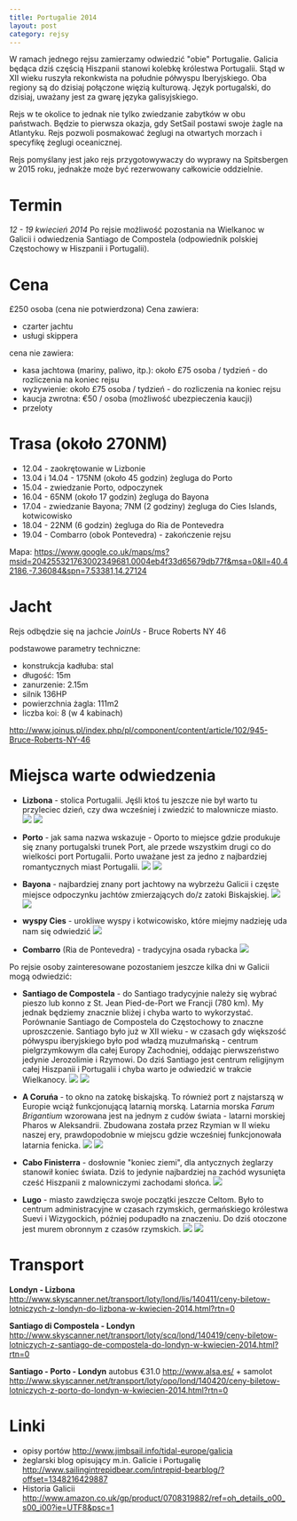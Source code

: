 ```yaml
---
title: Portugalie 2014
layout: post
category: rejsy
---
```

W ramach jednego rejsu zamierzamy odwiedzić "obie" Portugalie.
Galicia będąca dziś częścią Hiszpanii stanowi kolebkę królestwa Portugalii. Stąd w XII wieku ruszyła rekonkwista na południe półwyspu Iberyjskiego. Oba regiony są do dzisiaj połączone więzią kulturową. Język portugalski, do dzisiaj, uważany jest za gwarę języka galisyjskiego.

Rejs w te okolice to jednak nie tylko zwiedzanie zabytków w obu państwach. 
Będzie to pierwsza okazja, gdy SetSail postawi swoje żagle na Atlantyku. Rejs pozwoli posmakować żeglugi na otwartych morzach i specyfikę żeglugi oceanicznej.

Rejs pomyślany jest jako rejs przygotowywaczy do wyprawy na Spitsbergen w 2015 roku, jednakże może być rezerwowany całkowicie oddzielnie.


Termin
=======
*12 - 19 kwiecień 2014*
Po rejsie możliwość pozostania na Wielkanoc w Galicii i odwiedzenia Santiago de Compostela (odpowiednik polskiej Częstochowy w Hiszpanii i Portugalii).

Cena
=====
£250 osoba (cena nie potwierdzona)
Cena zawiera:

* czarter jachtu
* usługi skippera

cena nie zawiera:

* kasa jachtowa (mariny, paliwo, itp.): 
około £75 osoba / tydzień - do rozliczenia na koniec rejsu
* wyżywienie: 
około £75 osoba / tydzień - do rozliczenia na koniec rejsu
* kaucja zwrotna: €50 / osoba (możliwość ubezpieczenia kaucji)
* przeloty


Trasa (około 270NM)
====================
* 12.04 - zaokrętowanie w Lizbonie
* 13.04 i 14.04 - 175NM (około 45 godzin) żegluga do Porto
* 15.04 - zwiedzanie Porto, odpoczynek
* 16.04 - 65NM (około 17 godzin) żegluga do Bayona
* 17.04 - zwiedzanie Bayona; 7NM (2 godziny) żegluga do Cies Islands, kotwicowisko
* 18.04 - 22NM (6 godzin) żegluga do Ria de Pontevedra
* 19.04 - Combarro (obok Pontevedra) - zakończenie rejsu

Mapa:
https://www.google.co.uk/maps/ms?msid=204255321763002349681.0004eb4f33d65679db77f&msa=0&ll=40.42186,-7.36084&spn=7.53381,14.27124


Jacht
======
Rejs odbędzie się na jachcie *JoinUs* - Bruce Roberts NY 46

podstawowe parametry techniczne:

* konstrukcja kadłuba: stal
* długość: 15m
* zanurzenie: 2.15m
* silnik 136HP
* powierzchnia żagla: 111m2
* liczba koi: 8 (w 4 kabinach)

http://www.joinus.pl/index.php/pl/component/content/article/102/945-Bruce-Roberts-NY-46


Miejsca warte odwiedzenia
==========================
* **Lizbona** - stolica Portugalii. Jęśli ktoś tu jeszcze nie był warto tu przyleciec dzień, czy dwa wcześniej i zwiedzić to malownicze miasto.
![](https://draftin.com:443/images/3984?token=kKuj9SR-SkgMSOXWTeiplbIjgVB5Foo2I79Yhr9VrB7T94GbEYX-XG3DQmdscPHs-9ZmRjtEVWUqv74me6sN1e8) 
![](https://draftin.com:443/images/3990?token=Gdh29ZMQB6Y1JLHWmacJLg_yygxSsXXTsS9aSdCVsFRN4w5nBu1zmPxmGnBmlrX25Yt7aFB9_FekGqCfBIDbErc) 

* **Porto** - jak sama nazwa wskazuje - Oporto to miejsce gdzie produkuje się znany portugalski trunek Port, ale przede wszystkim drugi co do wielkości port Portugalii. Porto uważane jest za jedno z najbardziej romantycznych miast Portugalii.
![](https://draftin.com:443/images/3986?token=EuIPGt9BvHx0BWF5YjjcE6zdfZLiJASmY8YZWi1TxIhtpj8P_leTospwpic64j7zH6oBqfEeNoqYF8HYlnl38bQ) 
![](https://draftin.com:443/images/3989?token=BG4LNyJ5Sxi7AIf6TrrN0coH_Bhi4Qe81AwlV2e9ithtBLwE17Y-qSm3vhqu4qavx3cXeUYCXnFm2j39FsyLeKs) 

* **Bayona** - najbardziej znany port jachtowy na wybrzeżu Galicii i częste miejsce odpoczynku jachtów zmierzających do/z zatoki Biskajskiej.
![](https://draftin.com:443/images/3991?token=-t9wD5D47Fvi2OOnSgZeRg1glXH2Pz6tkQoJqez7iGQ5RNqsoEdkVBGHObr2-idwhOWJcX33XsZuqyYNc_InWmk) 
![](https://draftin.com:443/images/3992?token=kZKEL0x8ukneJqbIJkkHbC8cCYDs3bzWYBlOkmVZpO0QiJrNGU770dE8rTEhTX9qJvSjDIMrC6NmNDdiYUHZK3E) 

* **wyspy Cies** - urokliwe wyspy i kotwicowisko, które miejmy nadzieję uda nam się odwiedzić
![](https://draftin.com:443/images/3993?token=pbjNlSuG8RHT9PaQDrjOM3p4nVjRy0olLbv7duHVQDsmqLH4Gi97l7BVu-ScJa7QJEI9jP7WXfAvJ8J5r8NJfkc) 

* **Combarro** (Ria de Pontevedra) - tradycyjna osada rybacka 
![](https://draftin.com:443/images/3994?token=-iCbSU86ic2rIHv9tiVZJx3yfjNL2Q5zVUagwI93wRo2PrgJm0J1FBUAf0fF7zDbUpL9lTUrjZniWzaiwRsV1tg) 


Po rejsie osoby zainteresowane pozostaniem jeszcze kilka dni w Galicii mogą odwiedzić:

* **Santiago de Compostela** - do Santiago tradycyjnie należy się wybrać pieszo lub konno z St. Jean Pied-de-Port we Francji (780 km). My jednak będziemy znacznie bliżej i chyba warto to wykorzystać.
Porównanie Santiago de Compostela do Częstochowy to znaczne uproszczenie. Santiago było już w XII wieku - w czasach gdy większość półwyspu iberyjskiego było pod władzą muzułmańską - centrum pielgrzymkowym dla całej Europy Zachodniej, oddając pierwszeństwo jedynie Jerozolimie i Rzymowi.
Do dziś Santiago jest centrum religijnym całej Hiszpanii i Portugalii i chyba warto je odwiedzić w trakcie Wielkanocy.
![](https://draftin.com:443/images/4007?token=7AxUrpV0Xz9Oc4oKj9p0Ens_GBra6-7hk7fQApzaBIOfbIZvXi4Y_c_Rwzbru7Ps7YshiuRK1svZAMqDnq8oReE) 
![](https://draftin.com:443/images/4008?token=nbg-R9b9TFaXxZY0KSTFt5UTcDTTy0Q7aSWelMtfuIK_2mwtiKJYjDOwph1RXi9a4tn9qPiB3p4EXtSMRzb2VoY) 

* **A Coruńa** - to okno na zatokę biskajską. To również port z najstarszą w Europie wciąż funkcjonującą latarnią morską. Latarnia morska *Farum Brigantium* wzorowana jest na jednym z cudów świata - latarni morskiej Pharos w Aleksandrii. Zbudowana została przez Rzymian w II wieku naszej ery, prawdopodobnie w miejscu gdzie wcześniej funkcjonowała latarnia fenicka.
![](https://draftin.com:443/images/4011?token=839P0Xi7RByintJ2tfUNsaCO2JaXc3TjypzZBAwbJc2210ypj0OOUfc8F_u0jyczNB5FaAAHgfharB3JZNag5sE) 
![](https://draftin.com:443/images/4012?token=qjxgNdzoHsccoq__MB5fWehPjgvqfFWOAb1Y2Xpa1TnTAElrV5W9E82b6oS0wZsMruT2TIGmyITOH8-bdwsEfSc) 

* **Cabo Finisterra** - dosłownie "koniec ziemi", dla antycznych żeglarzy stanowił koniec świata. Dziś to jedynie najbardziej na zachód wysunięta cześć Hiszpanii z malowniczymi zachodami słońca.
![](https://draftin.com:443/images/4015?token=Bd-e3tBJDPIFbD59b8ITUpnhiyeNvlLDFSWq3-4vuMjkBLXZp2Z6lRHeiO6WuEzV1f19yQGZMNLt9OvWWJ-gyek) 

* **Lugo** - miasto zawdzięcza swoje początki jeszcze Celtom. Było to centrum administracyjne w czasach rzymskich, germańskiego królestwa Suevi i Wizygockich, później podupadło na znaczeniu. Do dziś otoczone jest murem obronnym z czasów rzymskich. 
![](https://draftin.com:443/images/4016?token=JFZc38IiCmaoEbca8Cnn6lO6X54kNrTdPH7vEPe-kQSGDCA0Z4C4a6GvLQ9IMdp_-LcHotbhkcUJxr9Yr6k8lsQ) 
![](https://draftin.com:443/images/4017?token=tbbfD1juSZSM7Y7c5SIGVyv6QN3_afwHQ9bFtq4FY4lW9qVsoll8PzYNyWys_nW2SaiuhgiNRJID_UzdSRgBXRU) 


Transport
==========
**Londyn - Lizbona**
http://www.skyscanner.net/transport/loty/lond/lis/140411/ceny-biletow-lotniczych-z-londyn-do-lizbona-w-kwiecien-2014.html?rtn=0

**Santiago di Compostela - Londyn**
http://www.skyscanner.net/transport/loty/scq/lond/140419/ceny-biletow-lotniczych-z-santiago-de-compostela-do-londyn-w-kwiecien-2014.html?rtn=0

**Santiago - Porto - Londyn**
autobus €31.0 http://www.alsa.es/
+
samolot http://www.skyscanner.net/transport/loty/opo/lond/140420/ceny-biletow-lotniczych-z-porto-do-londyn-w-kwiecien-2014.html?rtn=0


Linki
======
* opisy portów http://www.jimbsail.info/tidal-europe/galicia
* żeglarski blog opisujący m.in. Galicie i Portugalię http://www.sailingintrepidbear.com/intrepid-bearblog/?offset=1348216429887
* Historia Galicii http://www.amazon.co.uk/gp/product/0708319882/ref=oh_details_o00_s00_i00?ie=UTF8&psc=1 